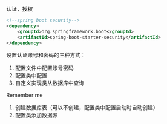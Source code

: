 认证，授权



```xml
<!--spring boot security-->
<dependency>
    <groupId>org.springframework.boot</groupId>
    <artifactId>spring-boot-starter-security</artifactId>
</dependency>
```



设置认证账号和密码的三种方式：

1. 配置文件中配置账号密码
2. 配置类中配置
3. 自定义实现类从数据库中查询



Remember me

1. 创建数据库表（可以不创建，配置类中配置启动时自动创建）
2. 配置类添加数据源